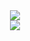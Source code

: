   <div align="center">
  <img src="https://github-readme-stats.vercel.app/api?username=Optinux&theme=tokyonight">
  <br>
  <img src="https://github-readme-stats.vercel.app/api/top-langs/?username=Optinux&theme=tokyonight" />
  </div>
